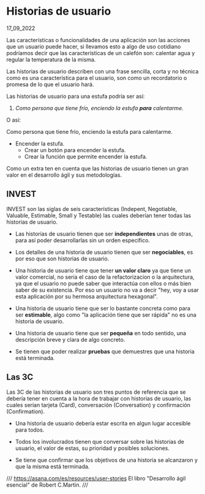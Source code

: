 # Historias de usuario
17_09_2022

Las características o funcionalidades de una aplicación son las acciones que un usuario puede hacer, si llevamos esto a algo de uso cotidiano podríamos decir que las características de un calefón son: calentar agua y regular la temperatura de la misma.

Las historias de usuario describen con una frase sencilla, corta y no técnica como es una característica para el usuario, son como un recordatorio o promesa de lo que el usuario hará.

Las historias de usuario para una estufa podría ser así:

1. *Como persona que tiene frío, enciendo la estufa **para** calentarme.*

O así:

Como persona que tiene frío, enciendo la estufa para calentarme.

* Encender la estufa.
	* Crear un botón para encender la estufa.
	* Crear la función que permite encender la estufa.

Como un extra ten en cuenta que las historias de usuario tienen un gran valor en el desarrollo ágil y sus metodologías.

## INVEST

INVEST son las siglas de seis características (Indepent, Negotiable, Valuable, Estimable, Small y Testable) las cuales deberían tener todas las historias de usuario.

* Las historias de usuario tienen que ser **independientes** unas de otras, para así poder desarrollarlas sin un orden especifico.

* Los detalles de una historia de usuario tienen que ser **negociables**, es por eso que son historias de usuario.

* Una historia de usuario tiene que tener **un valor claro** ya que tiene un valor comercial, no seria el caso de la refactorizacion o la arquitectura, ya que el usuario no puede saber que interactúa con ellos o más bien saber de su existencia. Por eso un usuario no va a decir "hey, voy a usar esta aplicación por su hermosa arquitectura hexagonal".

* Una historia de usuario tiene que ser lo bastante concreta como para ser **estimable**, algo como "la aplicación tiene que ser rápida" no es una historia de usuario.

* Una historia de usuario tiene que ser **pequeña** en todo sentido, una descripción breve y clara de algo concreto.

* Se tienen que poder realizar **pruebas** que demuestres que una historia está terminada.

## Las 3C

Las 3C de las historias de usuario son tres puntos de referencia que se debería tener en cuenta a la hora de trabajar con historias de usuario, las cuales serian tarjeta (Card), conversación (Conversation) y confirmación (Confirmation).

* Una historia de usuario debería estar escrita en algun lugar accesible para todos.

* Todos los involucrados tienen que conversar sobre las historias de usuario, el valor de estas, su prioridad y posibles soluciones. 

* Se tiene que confirmar que los objetivos de una historia se alcanzaron y que la misma está terminada.


///
https://asana.com/es/resources/user-stories
El libro "Desarrollo ágil esencial" de Robert C.Martin.
///
